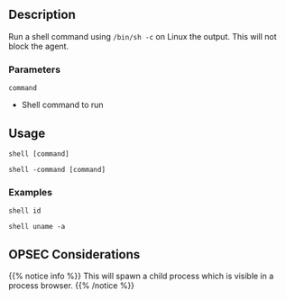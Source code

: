 ## Description

Run a shell command using `/bin/sh -c` on Linux
the output. This will not block the agent.

### Parameters

`command`
 * Shell command to run

## Usage
```
shell [command]
```
```
shell -command [command]
```

### Examples
```
shell id
```
```
shell uname -a
```


## OPSEC Considerations
{{% notice info %}}
This will spawn a child process which is visible in a process browser.
{{% /notice %}}
